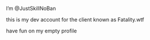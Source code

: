 I’m @JustSkillNoBan

this is my dev account for the client known as Fatality.wtf

have fun on my empty profile
